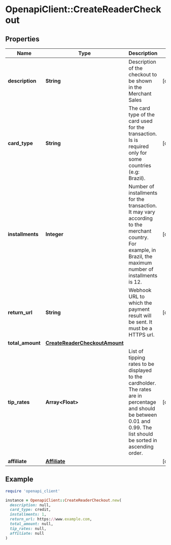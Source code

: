 # OpenapiClient::CreateReaderCheckout

## Properties

| Name | Type | Description | Notes |
| ---- | ---- | ----------- | ----- |
| **description** | **String** | Description of the checkout to be shown in the Merchant Sales  | [optional] |
| **card_type** | **String** | The card type of the card used for the transaction. Is is required only for some countries (e.g: Brazil).  | [optional] |
| **installments** | **Integer** | Number of installments for the transaction. It may vary according to the merchant country. For example, in Brazil, the maximum number of installments is 12.  | [optional] |
| **return_url** | **String** | Webhook URL to which the payment result will be sent. It must be a HTTPS url.  | [optional] |
| **total_amount** | [**CreateReaderCheckoutAmount**](CreateReaderCheckoutAmount.md) |  |  |
| **tip_rates** | **Array&lt;Float&gt;** | List of tipping rates to be displayed to the cardholder. The rates are in percentage and should be between 0.01 and 0.99. The list should be sorted in ascending order.  | [optional] |
| **affiliate** | [**Affiliate**](Affiliate.md) |  | [optional] |

## Example

```ruby
require 'openapi_client'

instance = OpenapiClient::CreateReaderCheckout.new(
  description: null,
  card_type: credit,
  installments: 1,
  return_url: https://www.example.com,
  total_amount: null,
  tip_rates: null,
  affiliate: null
)
```

